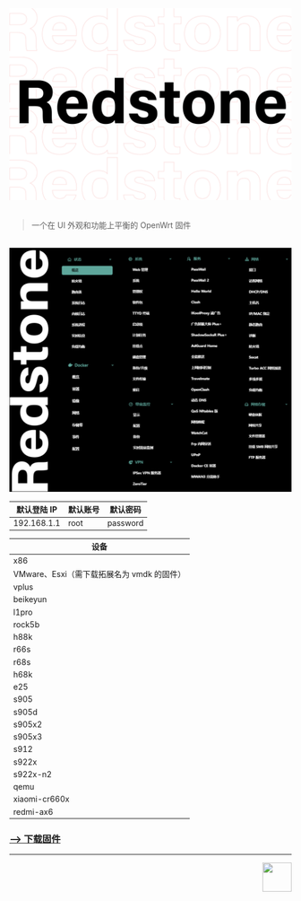 <div align="center">
  <a href="#">
    <img src="./logo.png" width="auto" height="auto"/>
  </a>

</div>
<br/>

> 一个在 UI 外观和功能上平衡的 OpenWrt 固件

<br/>

<img src="./img/plugins.png" width="auto" height="auto"/>

<br/>

| 默认登陆 IP | 默认账号 | 默认密码 |
| ----------- | -------- | -------- |
| 192.168.1.1 | root     | password |

| 设备                                       |
| ------------------------------------------ |
| x86                                        |
| VMware、Esxi（需下载拓展名为 vmdk 的固件） |
| vplus                                      |
| beikeyun                                   |
| l1pro                                      |
| rock5b                                     |
| h88k                                       |
| r66s                                       |
| r68s                                       |
| h68k                                       |
| e25                                        |
| s905                                       |
| s905d                                      |
| s905x2                                     |
| s905x3                                     |
| s912                                       |
| s922x                                      |
| s922x-n2                                   |
| qemu                                       |
| xiaomi-cr660x                              |
| redmi-ax6                                  |

### [--> 下载固件](https://github.com/c3p7f2/build-openwrt/releases/tag/Redstone)

<hr/>

<div align="right">

<img src="https://avatars.githubusercontent.com/u/101233611?s=400&u=099e445f0a045ce4253185c868cdf1bd99f2dcb7"  width="52" height="52">

</div>
